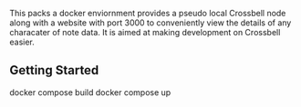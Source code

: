 This packs a docker enviornment provides a pseudo local Crossbell node along with a website with port 3000 to conveniently view the details of any characater of note data. It is aimed at making development on Crossbell easier.

## Getting Started

docker compose build
docker compose up
